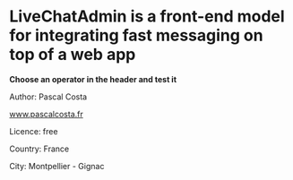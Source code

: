 # LiveChatAdmin is a front-end model for integrating fast messaging on top of a web app

**Choose an operator in the header and test it**

Author: Pascal Costa

www.pascalcosta.fr

Licence: free

Country: France

City: Montpellier - Gignac
